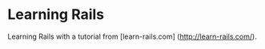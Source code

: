 # Learning Rails

Learning Rails with a tutorial from [learn-rails.com] (http://learn-rails.com/).


